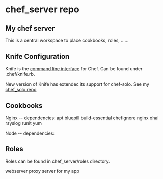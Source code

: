chef_server repo
===============

My chef server
-------------------
This is a central workspace to place cookbooks, roles, ......


Knife Configuration
-------------------
Knife is the [command line interface](http://docs.opscode.com/knife.html) for Chef. 
Can be found under .chef/knife.rb.

New version of Knife has extendec its support for chef-solo. See my [chef_solo repo](https://github.com/pasupulaphani/chef_server)

Cookbooks
---------
Nginx
    -- dependencies:
    apt  bluepill  build-essential  chefignore  nginx  ohai  rsyslog  runit  yum
    
Node
    -- dependencies:
    

Roles
-----
Roles can be found in chef_server/roles directory.

webserver
    proxy server for my app

